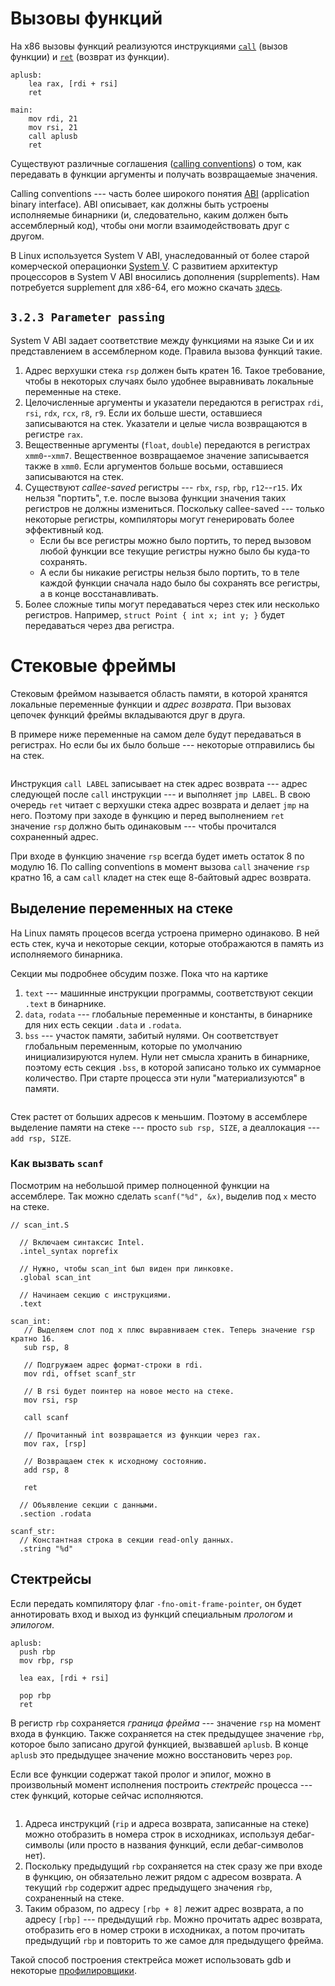 # Вызовы функций

На x86 вызовы функций реализуются инструкциями
[`call`](https://www.felixcloutier.com/x86/call) (вызов функции) и
[`ret`](https://www.felixcloutier.com/x86/ret) (возврат из функции).

```x86asm
aplusb:
    lea rax, [rdi + rsi]
    ret

main:
    mov rdi, 21
    mov rsi, 21
    call aplusb
    ret
```

Существуют различные соглашения ([calling
conventions](https://en.wikipedia.org/wiki/X86_calling_conventions)) о том, как
передавать в функции аргументы и получать возвращаемые значения.

Calling conventions --- часть более широкого понятия
[ABI](https://en.wikipedia.org/wiki/Application_binary_interface) (application
binary interface). ABI описывает, как должны быть устроены исполняемые
бинарники (и, следовательно, каким должен быть ассемблерный код), чтобы они
могли взаимодействовать друг с другом.

В Linux используется System V ABI, унаследованный от более старой комерческой
операционки [System V](https://en.wikipedia.org/wiki/UNIX_System_V). С
развитием архитектур процессоров в System V ABI вносились дополнения
(supplements). Нам потребуется supplement для x86-64, его можно скачать
[здесь](https://refspecs.linuxbase.org/elf/x86_64-abi-0.99.pdf).

## `3.2.3 Parameter passing`

System V ABI задает соответствие между функциями на языке Си и их
представлением в ассемблерном коде. Правила вызова функций такие.

1. Адрес верхушки стека `rsp` должен быть кратен 16. Такое требование, чтобы в
   некоторых случаях было удобнее выравнивать локальные переменные на стеке.
1. Целочисленные аргументы и указатели передаются в регистрах `rdi`, `rsi`,
   `rdx`, `rcx`, `r8`, `r9`. Если их больше шести, оставшиеся записываются на
   стек. Указатели и целые числа возвращаются в регистре `rax`.
1. Вещественные аргументы (`float`, `double`) передаются в регистрах
   `xmm0`--`xmm7`. Вещественное возвращаемое значение записывается также в
   `xmm0`. Если аргументов больше восьми, оставшиеся записываются на стек.
1. Существуют _callee-saved_ регистры --- `rbx`, `rsp`, `rbp`, `r12`--`r15`. Их
   нельзя "портить", т.е. после вызова функции значения таких регистров не
   должны измениться. Поскольку callee-saved --- только некоторые регистры,
   компиляторы могут генерировать более эффективный код.
   * Если бы все регистры можно было портить, то перед вызовом любой функции
     все текущие регистры нужно было бы куда-то сохранять.
   * А если бы никакие регистры нельзя было портить, то в теле каждой функции
     сначала надо было бы сохранять все регистры, а в конце восстанавливать.
1. Более сложные типы могут передаваться через стек или несколько регистров.
   Например, `struct Point { int x; int y; }` будет передаваться через два
   регистра.

# Стековые фреймы

Стековым фреймом называется область памяти, в которой хранятся локальные
переменные функции и _адрес возврата_. При вызовах цепочек функций фреймы
вкладываются друг в друга.

В примере ниже переменные на самом деле будут передаваться в регистрах. Но если
бы их было больше --- некоторые отправились бы на стек.

<img data-src="stack_frames.svg">

Инструкция `call LABEL` записывает на стек адрес возврата --- адрес следующей
после `call` инструкции --- и выполняет `jmp LABEL`. В свою очередь `ret`
читает с верхушки стека адрес возврата и делает `jmp` на него. Поэтому при
заходе в функцию и перед выполнением `ret` значение `rsp` должно быть
одинаковым --- чтобы прочитался сохраненный адрес.

При входе в функцию значение `rsp` всегда будет иметь остаток 8 по модулю 16.
По calling conventions в момент вызова `call` значение `rsp` кратно 16, а сам
`call` кладет на стек еще 8-байтовый адрес возврата.

## Выделение переменных на стеке

На Linux память процесов всегда устроена примерно одинаково. В ней есть стек,
куча и некоторые секции, которые отображаются в память из исполняемого
бинарника.

Секции мы подробнее обсудим позже. Пока что на картике
1. `text` --- машинные инструкции программы, соответствуют секции `.text` в
   бинарнике.
1. `data`, `rodata` --- глобальные переменные и константы, в бинарнике для них
   есть секции `.data` и `.rodata`.
1. `bss` --- участок памяти, забитый нулями. Он соответствует глобальным
   переменным, которые по умолчанию инициализируются нулем. Нули нет смысла
   хранить в бинарнике, поэтому есть секция `.bss`, в которой записано только
   их суммарное количество. При старте процесса эти нули "материализуются" в
   памяти.

<img data-src="memory_layout.svg">

Стек растет от больших адресов к меньшим. Поэтому в ассемблере выделение памяти
на стеке --- просто `sub rsp, SIZE`, а деаллокация --- `add rsp, SIZE`.

### Как вызвать `scanf`

Посмотрим на небольшой пример полноценной функции на ассемблере. Так можно
сделать `scanf("%d", &x)`, выделив под `x` место на стеке.

```x86asm
// scan_int.S

  // Включаем синтаксис Intel.
  .intel_syntax noprefix

  // Нужно, чтобы scan_int был виден при линковке.
  .global scan_int

  // Начинаем секцию с инструкциями.
  .text

scan_int:
   // Выделяем слот под x плюс выравниваем стек. Теперь значение rsp кратно 16.
   sub rsp, 8

   // Подгружаем адрес формат-строки в rdi.
   mov rdi, offset scanf_str

   // В rsi будет поинтер на новое место на стеке.
   mov rsi, rsp

   call scanf

   // Прочитанный int возвращается из функции через rax.
   mov rax, [rsp]

   // Возвращаем стек к исходному состоянию.
   add rsp, 8

   ret

  // Объявление секции с данными.
  .section .rodata

scanf_str:
  // Константная строка в секции read-only данных.
  .string "%d"   
```

## Стектрейсы

Если передать компилятору флаг `-fno-omit-frame-pointer`, он будет аннотировать
вход и выход из функций специальным _прологом_ и _эпилогом_.

```x86asm
aplusb:
  push rbp
  mov rbp, rsp

  lea eax, [rdi + rsi]

  pop rbp
  ret
```

В регистр `rbp` сохраняется _граница фрейма_ --- значение `rsp` на момент
входа в функцию. Также сохраняется на стек предыдущее значение `rbp`, которое
было записано другой функцией, вызвавшей `aplusb`. В конце `aplusb` это
предыдущее значение можно восстановить через `pop`.

Если все функции содержат такой пролог и эпилог, можно в произвольный момент
исполнения построить _стектрейс_ процесса --- стек функций, которые сейчас
исполняются.

<img data-src="stacktrace.svg">

1. Адреса инструкций (`rip` и адреса возврата, записанные на стеке) можно
   отобразить в номера строк в исходниках, используя дебаг-символы (или просто
   в названия функций, если дебаг-символов нет).
1. Поскольку предыдущий `rbp` сохраняется на стек сразу же при входе в функцию,
   он обязательно лежит рядом с адресом возврата. А текущий `rbp` содержит
   адрес предыдущего значения `rbp`, сохраненный на стеке.
1. Таким образом, по адресу `[rbp + 8]` лежит адрес возврата, а по адресу
   `[rbp]` --- предыдущий `rbp`. Можно прочитать адрес возврата, отобразить его
   в номер строки в исходниках, а потом прочитать предыдущий `rbp` и повторить
   то же самое для предыдущего фрейма.

Такой способ построения стектрейса может использовать gdb и некоторые
[профилировщики](https://www.brendangregg.com/blog/2024-03-17/the-return-of-the-frame-pointers.html).
